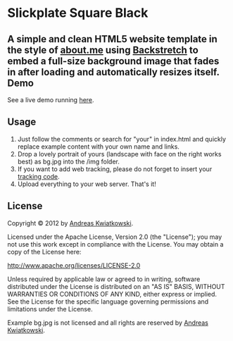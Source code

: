 Slickplate Square Black
=======================

A simple and clean HTML5 website template in the style of [about.me](http://about.me "about.me") using [Backstretch](http://srobbin.com/jquery-plugins/backstretch/ "Backstretch") to embed a full-size background image that fades in after loading and automatically resizes itself.
Demo
--------
See a live demo running [here](http://kwiat.github.com/slickplate-square-black "Slickplate Demo").

Usage
--------
1. Just follow the comments or search for "your" in index.html and quickly replace example content with your own name and links.
2. Drop a lovely portrait of yours (landscape with face on the right works best) as bg.jpg into the /img folder.
3. If you want to add web tracking, please do not forget to insert your [tracking code](http://support.google.com/googleanalytics/bin/answer.py?hl=en&answer=55603 "Where can I find my tracking code").
4. Upload everything to your web server. That's it!

License
--------
Copyright © 2012  by [Andreas Kwiatkowski](http://kwiat.org "Andreas Kwiatkowski").

Licensed under the Apache License, Version 2.0 (the "License"); you may not use this work except in compliance with the License. You may obtain a copy of the License here:

http://www.apache.org/licenses/LICENSE-2.0

Unless required by applicable law or agreed to in writing, software distributed under the License is distributed on an "AS IS" BASIS, WITHOUT WARRANTIES OR CONDITIONS OF ANY KIND, either express or implied. See the License for the specific language governing permissions and limitations under the License.

Example bg.jpg is not licensed and all rights are reserved by [Andreas Kwiatkowski](http://kwiatkowsky.com "Andreas Kwiatkowsky").